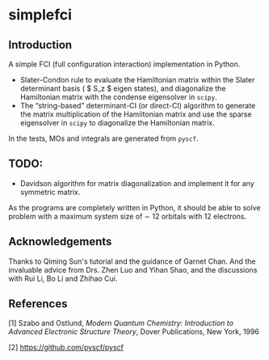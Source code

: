 # simplefci

## Introduction

A simple FCI (full configuration interaction) implementation in Python.
- Slater-Condon rule to evaluate the Hamiltonian matrix within the Slater 
determinant basis ( $ S_z $ eigen states), and diagonalize the Hamiltonian matrix
with the condense eigensolver in `scipy`.
- The “string-based” determinant-CI (or direct-CI) algorithm to generate the
matrix multiplication of the Hamiltonian matrix and use the sparse eigensolver
in `scipy` to diagonalize the Hamiltonian matrix.

In the tests, MOs and integrals are generated from `pyscf`.

## TODO:

- Davidson algorithm for matrix diagonalization and implement it for any 
symmetric matrix.

As the programs are completely written in Python, it should be able to solve 
problem with a maximum system size of ∼ 12 orbitals with 12 electrons.

## Acknowledgements

Thanks to Qiming Sun's tutorial and the guidance of Garnet Chan.
And the invaluable advice from Drs. Zhen Luo and Yihan Shao, and
the discussions with Rui Li, Bo Li and Zhihao Cui.

## References
[1] Szabo and Ostlund, _Modern Quantum Chemistry: Introduction to Advanced Electronic Structure Theory_, Dover Publications, New York, 1996

[2] https://github.com/pyscf/pyscf